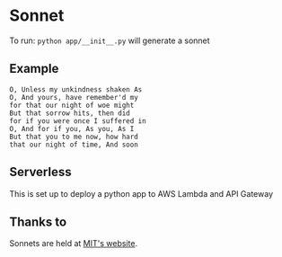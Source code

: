 # Sonnet

To run: `python app/__init__.py` will generate a sonnet

## Example

```
O, Unless my unkindness shaken As
O, And yours, have remember'd my
for that our night of woe might
But that sorrow hits, then did
for if you were once I suffered in
O, And for if you, As you, As I
But that you to me now, how hard
that our night of time, And soon
```

## Serverless

This is set up to deploy a python app to AWS Lambda and API Gateway

## Thanks to

Sonnets are held at [MIT's website](http://shakespeare.mit.edu/Poetry/sonnets.html).
